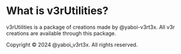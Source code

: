 # What is v3rUtilities?

v3rUtilities is a package of creations made by @yaboi-v3rt3x. All v3r creations are available through this package.

Copyright © 2024 @yaboi_v3rt3x. All rights reserved.
